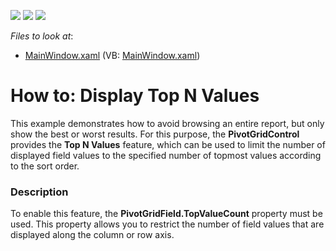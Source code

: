 <!-- default badges list -->
![](https://img.shields.io/endpoint?url=https://codecentral.devexpress.com/api/v1/VersionRange/128578643/22.2.2%2B)
[![](https://img.shields.io/badge/Open_in_DevExpress_Support_Center-FF7200?style=flat-square&logo=DevExpress&logoColor=white)](https://supportcenter.devexpress.com/ticket/details/E2142)
[![](https://img.shields.io/badge/📖_How_to_use_DevExpress_Examples-e9f6fc?style=flat-square)](https://docs.devexpress.com/GeneralInformation/403183)
<!-- default badges end -->
<!-- default file list -->
*Files to look at*:

* [MainWindow.xaml](./CS/DisplayTopNValues/MainWindow.xaml) (VB: [MainWindow.xaml](./VB/DisplayTopNValues/MainWindow.xaml))
<!-- default file list end -->
# How to: Display Top N Values


<p>This example demonstrates how to avoid browsing an entire report, but only show the best or worst results. For this purpose, the <strong>PivotGridControl</strong> provides the <strong>Top N Values</strong> feature, which can be used to limit the number of displayed field values to the specified number of topmost values according to the sort order.</p>


<h3>Description</h3>

<p>To enable this feature, the <strong>PivotGridField.TopValueCount</strong> property must be used. This property allows you to restrict the number of field values that are displayed along the column or row axis.</p>

<br/>


